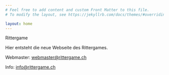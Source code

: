 ```yaml
---
# Feel free to add content and custom Front Matter to this file.
# To modify the layout, see https://jekyllrb.com/docs/themes/#overriding-theme-defaults

layout: home
---
```

Rittergame

Hier entsteht die neue Webseite des Rittergames.

Webmaster: webmaster@rittergame.ch

Info: info@rittergame.ch
